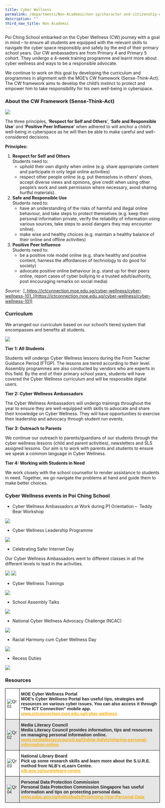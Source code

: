 ```yaml
---
title: Cyber Wellness
permalink: /departments/Non-Academic/non-ip/character-and-citizenship-education/cyber-wellness/
description: ""
third_nav_title: Non Academic
---
```

Poi Ching School embarked on the Cyber Wellness (CW) journey with a goal in mind – to ensure all students are equipped with the relevant skills to navigate the cyber space responsibly and safely by the end of their primary school years. Our CW ambassadors are from Primary 4 and Primary 5 cohort. They undergo a 4-week training programme and learnt more about cyber wellness and ways to be a responsible advocate.

We continue to work on this goal by developing the curriculum and programmes in alignment with the MOE’s CW framework (Sense-Think-Act). The CW framework aims to develop the child’s instinct to protect and empower him to take responsibility for his own well-being in cyberspace.

### About the CW Framework (Sense-Think-Act)

![](/images/cyber01.jpg)

The three principles, ‘**Respect for Self and Others**’, ‘**Safe and Responsible Use**’ and ‘**Positive Peer Influence**’ when adhered to will anchor a child’s well-being in cyberspace as he will then be able to make careful and well-considered decisions.

**Principles:**

1.  **Respect for Self and Others** <br>
    Students need to:
    *   uphold their own dignity when online (e.g. share appropriate content and participate in only legal online activities)
    *   respect other people online (e.g. put themselves in others’ shoes, accept diverse views and opinions, give credit when using other people’s work and seek permission where necessary, avoid sharing hurtful materials).
2.  **Safe and Responsible Use**  <br>
    Students need to:
    *   have an understanding of the risks of harmful and illegal online behaviour, and take steps to protect themselves (e.g. keep their personal information private, verify the reliability of information using various sources, take steps to avoid dangers they may encounter online).
    *   make wise and healthy choices (e.g. maintain a healthy balance of their online and offline activities)
3.  **Positive Peer Influence** <br>
    Students need to:
    *   be a positive role model online (e.g. share healthy and positive content, harness the affordances of technology to do good for society)
    *   advocate positive online behaviour (e.g. stand up for their peers online, report cases of cyber bullying to a trusted adult/authority, post encouraging remarks on social media)

_Source:_  [_https://ictconnection.moe.edu.sg/cyber-wellness/cyber-wellness-101_](https://ictconnection.moe.edu.sg/cyber-wellness/cyber-wellness-101)

### Curriculum

We arranged our curriculum based on our school’s tiered system that encompasses and benefits all students.

![](/images/cyber02.jpg)

**Tier 1: All Students**

Students will undergo Cyber Wellness lessons during the From Teacher Guidance Period (FTGP). The lessons are tiered according to their level. Assembly programmes are also conducted by vendors who are experts in this field. By the end of their primary school years, students will have covered the Cyber Wellness curriculum and will be responsible digital users.

**Tier 2: Cyber Wellness Ambassadors**

The Cyber Wellness Ambassadors will undergo trainings throughout the year to ensure they are well-equipped with skills to advocate and share their knowledge on Cyber Wellness. They will have opportunities to exercise their leadership and advocacy through student run events.

**Tier 3: Outreach to Parents**

We continue our outreach to parents/guardians of our students through the cyber wellness lessons (child and parent activities), newsletters and SLS assigned lessons. Our aim is to work with parents and students to ensure we speak a common language in Cyber Wellness.

**Tier 4: Working with Students in Need**

We work closely with the school counsellor to render assistance to students in need. Together, we go navigate the problems at hand and guide them to make better choices.

### Cyber Wellness events in Poi Ching School

*   Cyber Wellness Ambassadors at Work during P1 Orientation –  Teddy Bear Workshop

![](/images/cyber03.jpg)

*   Cyber Wellness Leadership Programme

![](/images/cyber04.jpg)

*   Celebrating Safer Internet Day

Our Cyber Wellness Ambassadors went to different classes in all the different levels to lead in the activities.

![](/images/cyber4.jpg)
![](/images/cyber5.jpg)

*   Cyber Wellness Trainings

![](/images/2017-training1-768x576.jpg)

*   School Assembly Talks

![](/images/programme1-768x576.jpg)

*   National Cyber Wellness Advocacy Challenge (NCAC)

![](/images/crescent2-768x576.jpg)

*   Racial Harmony cum Cyber Wellness Day

![](/images/games-begin1-768x576.jpg)

*   Recess Duties

![](/images/cyberwellness_pic2-768x576.jpg)

### Resources

<style type="text/css">
.tg  {border-collapse:collapse;border-spacing:0;}
.tg td{border-color:black;border-style:solid;border-width:1px;font-family:Arial, sans-serif;font-size:14px;
  overflow:hidden;padding:10px 5px;word-break:normal;}
.tg th{border-color:black;border-style:solid;border-width:1px;font-family:Arial, sans-serif;font-size:14px;
  font-weight:normal;overflow:hidden;padding:10px 5px;word-break:normal;}
.tg .tg-l2bf{background-color:#FFF;color:#222;font-weight:bold;text-align:left;vertical-align:top}
.tg .tg-h5mn{background-color:#E6E6E6;color:#222;text-align:left;vertical-align:middle}
.tg .tg-1ppo{background-color:#FFF;color:#222;text-align:left;vertical-align:middle}
.tg .tg-rs0e{background-color:#E6E6E6;color:#222;font-weight:bold;text-align:left;vertical-align:top}
</style>
<table class="tg">
<thead>
  <tr>
    <th class="tg-1ppo"><img src="https://www.poiching.moe.edu.sg/wp-content/uploads/2021/03/QR01-1.jpg" alt="Qr01"></th>
    <th class="tg-l2bf"><span style="font-weight:bold">MOE Cyber Wellness Portal</span><br>MOE’s Cyber Wellness Portal has useful tips, strategies and resources on various cyber issues. You can also access it through “The ICT Connection” mobile app.<br><a href="http://www.ictconnection.moe.edu.sg/cyber-wellness"><span style="text-decoration:underline;color:#F1AE16;background-color:transparent">www.ictconnection.moe.edu.sg/cyber-wellness </span></a></th>
  </tr>
</thead>
<tbody>
  <tr>
    <td class="tg-h5mn"><img src="https://www.poiching.moe.edu.sg/wp-content/uploads/2021/03/QR02.jpg" alt="Qr02"></td>
    <td class="tg-rs0e">Media Literacy Council<br>Media Literacy Council provides information, tips and resources on managing personal information online.<br><a href="http://www.medialiteracycouncil.sg/Online-Safety/sharing-personal-information-online"><span style="text-decoration:underline;color:#F1AE16;background-color:transparent">www.medialiteracycouncil.sg/Online-Safety/sharing-personal-information-online</span></a> </td>
  </tr>
  <tr>
    <td class="tg-1ppo"><img src="https://www.poiching.moe.edu.sg/wp-content/uploads/2021/03/QR03.jpg" alt="Qr03"></td>
    <td class="tg-l2bf"><span style="font-weight:bold">National Library Board</span><br>Pick up some research skills and learn more about the S.U.R.E. method from NLB’s eLearn Centre. <br><a href="http://nlb.gov.sg/sure/elearn-centre"><span style="text-decoration:underline;color:#F1AE16;background-color:transparent">nlb.gov.sg/sure/elearn-centre</span></a> </td>
  </tr>
  <tr>
    <td class="tg-h5mn"><img src="https://www.poiching.moe.edu.sg/wp-content/uploads/2021/03/QR04.jpg" alt="Qr04"></td>
    <td class="tg-rs0e"><span style="font-weight:bold">Personal Data Protection Commission</span><br>Personal Data Protection Commission Singapore has useful information and tips on protecting personal data.<br><a href="http://www.pdpc.gov.sg/Individuals/Protecting-Your-Personal-Data"><span style="text-decoration:underline;color:#F1AE16;background-color:transparent">www.pdpc.gov.sg/Individuals/Protecting-Your-Personal-Data</span></a> </td>
  </tr>
</tbody>
</table>